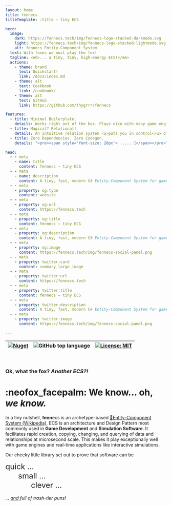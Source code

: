 ```yaml
---
layout: home
title: fennecs
titleTemplate: :title — tiny ECS

hero:
  image: 
    dark: https://fennecs.tech/img/fennecs-logo-stacked-darkmode.svg
    light: https://fennecs.tech/img/fennecs-logo-stacked-lightmode.svg
    alt: fennecs Entity-Component System
  text: With foxes we must play the fox!
  tagline: <em>... a tiny, tiny, high-energy ECS!</em>
  actions:
    - theme: brand
      text: Quickstart!
      link: /docs/index.md
    - theme: alt
      text: Cookbook
      link: /cookbook/
    - theme: alt
      text: GitHub
      link: https://github.com/thygrrr/fennecs

features:
  - title: Minimal Boilerplate.
    details: Works right out of the box. Plays nice with many game engines. <u>Make choices, not compromises!</u>
  - title: Magical? Relational!
    details: An intuitive relation system <u>puts you in control</u> of how your Entities and Objects relate. 
  - title: Zero Dependencies. Zero Codegen. 
    details: "<pre><span style='font-size: 20px'> ..... 💢</span></pre>"

head:
  - - meta
    - name: title
      content: fennecs — tiny ECS
  - - meta
    - name: description
      content: A tiny, fast, modern C# Entity-Component System for games and simulations!
  - - meta
    - property: og:type
      content: website
  - - meta
    - property: og:url
      content: https://fennecs.tech
  - - meta
    - property: og:title
      content: fennecs — tiny ECS
  - - meta
    - property: og:description
      content: A tiny, fast, modern C# Entity-Component System for games and simulations!
  - - meta
    - property: og:image
      content: https://fennecs.tech/img/fennecs-social-panel.png
  - - meta
    - property: twitter:card
      content: summary_large_image
  - - meta
    - property: twitter:url
      content: https://fennecs.tech
  - - meta
    - property: twitter:title
      content: fennecs — tiny ECS
  - - meta
    - property: twitter:description
      content: A tiny, fast, modern C# Entity-Component System for games and simulations!
  - - meta
    - property: twitter:image
      content: https://fennecs.tech/img/fennecs-social-panel.png

---
```


| [![Nuget](https://img.shields.io/nuget/v/fennecs?color=blue)](https://www.nuget.org/packages/fennecs/) | ![GitHub top language](https://img.shields.io/badge/C%23-100%25_-blue) | [![License: MIT](https://img.shields.io/github/license/thygrrr/fennecs?color=blue)](https://github.com/thygrrr/fennECS?tab=MIT-1-ov-file#readme) |
|-----|-----|-----|

<br/>


### Ok, what the fox? *Another ECS?!*
# :neofox_facepalm: We know... oh, _we know._    

In a tiny nutshell, **fenn**ecs is an archetype-based [🔗Entity-Component System (Wikipedia)](https://en.wikipedia.org/wiki/Entity_component_system). ECS is an architecture and Design Pattern most commonly used in **Game Development** and **Simulation Software**. It facilitates rapid creation, copying, changing, and querying of data and relationships at microsecond scale. This makes it play exceptionally well with game engines and real-time applications like interactive simulations. 

Our cheeky little library set out to prove that software can be

<span style='font-size: 24px'>quick ... <br/><span style='margin-left: 40px'>small ... <br/></span><span style='margin-left: 80px'>clever ... <br/></span></span><br/>*... <u>and</u> full of trash-tier puns!*
